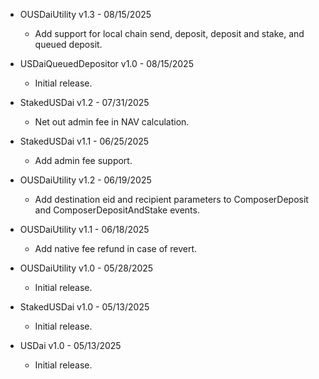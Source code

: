 * OUSDaiUtility v1.3 - 08/15/2025
    * Add support for local chain send, deposit, deposit and stake, and queued
      deposit.

* USDaiQueuedDepositor v1.0 - 08/15/2025
    * Initial release.

* StakedUSDai v1.2 - 07/31/2025
    * Net out admin fee in NAV calculation.

* StakedUSDai v1.1 - 06/25/2025
    * Add admin fee support.

* OUSDaiUtility v1.2 - 06/19/2025
    * Add destination eid and recipient parameters to ComposerDeposit and
      ComposerDepositAndStake events.

* OUSDaiUtility v1.1 - 06/18/2025
    * Add native fee refund in case of revert.

* OUSDaiUtility v1.0 - 05/28/2025
    * Initial release.

* StakedUSDai v1.0 - 05/13/2025
    * Initial release.

* USDai v1.0 - 05/13/2025
    * Initial release.
